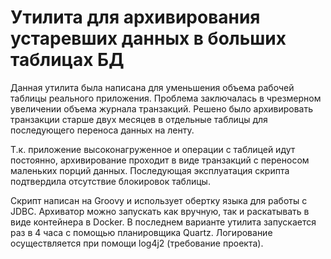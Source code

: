 Утилита для архивирования устаревших данных в больших таблицах БД
===============================
Данная утилита была написана для уменьшения объема рабочей таблицы реального приложения. 
Проблема заключалась в чрезмерном увеличении объема журнала транзакций. Решено было архивировать транзакции старше двух 
месяцев в отдельные таблицы для последующего переноса данных на ленту.

Т.к. приложение высоконагруженное и операции с таблицей идут постоянно, архивирование проходит в виде транзакций 
с переносом маленьких порций данных. Последующая эксплуатация скрипта подтвердила отсутствие блокировок таблицы.

Скрипт написан на Groovy и использует обертку языка для работы с JDBC. Архиватор можно запускать как вручную, так и 
раскатывать в виде контейнера в Docker. В последнем варианте утилита запускается раз в 4 часа с помощью планировщика
Quartz. Логирование осуществляется при помощи log4j2 (требование проекта). 